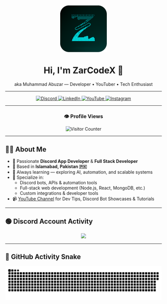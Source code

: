 <!-- Profile Logo -->
<p align="center">
  <img src="https://raw.githubusercontent.com/ZarCodeX/ZarCodeX/refs/heads/main/images/ZarCodeX%20-%20Round.png" alt="ZarCodeX" width="150" />
</p>

<h1 align="center">Hi, I'm ZarCodeX 👋</h1>
<p align="center">aka Muhammad Abuzar — Developer • YouTuber • Tech Enthusiast</p>

---

<div align="center">
  <!-- Badges -->
  <a href="https://discord.gg/t6gMSm2TrZ" target="_blank">
    <img src="https://img.shields.io/static/v1?message=Discord&logo=discord&label=&color=7289DA&logoColor=white&labelColor=&style=for-the-badge" height="35" alt="Discord" />
  </a>
  <a href="https://www.linkedin.com/in/muhammad-abuzar-b87808364/" target="_blank">
    <img src="https://img.shields.io/static/v1?message=LinkedIn&logo=linkedin&label=&color=0077B5&logoColor=white&labelColor=&style=for-the-badge" height="35" alt="LinkedIn" />
  </a>
  <a href="https://www.youtube.com/@ZarCodeX" target="_blank">
    <img src="https://img.shields.io/static/v1?message=YouTube&logo=youtube&label=&color=FF0000&logoColor=white&labelColor=&style=for-the-badge" height="35" alt="YouTube" />
  </a>
  <a href="https://www.instagram.com/zarcodex/" target="_blank">
    <img src="https://img.shields.io/static/v1?message=Instagram&logo=instagram&label=&color=E4405F&logoColor=white&labelColor=&style=for-the-badge" height="35" alt="Instagram" />
  </a>
</div>

---

<div align="center">
  <h3>👁️ Profile Views</h3>
  <img src="https://profile-counter.glitch.me/ZarCodeX/count.svg?" alt="Visitor Counter" />
</div>

---

## 🧑‍💻 About Me

- 🔧 Passionate **Discord App Developer** & **Full Stack Developer**
- 📍 Based in **Islamabad, Pakistan 🇵🇰**
- 🧠 Always learning — exploring AI, automation, and scalable systems
- 🧰 Specialize in:
  - Discord bots, APIs & automation tools
  - Full-stack web development (Node.js, React, MongoDB, etc.)
  - Custom integrations & developer tools
- 📹 [YouTube Channel](https://www.youtube.com/@ZarCodeX) for Dev Tips, Discord Bot Showcases & Tutorials

---

## 🟢 Discord Account Activity

<div align="center">
  <a href="https://discord.com/users/1271229269586087956"><img src="https://lanyard.cnrad.dev/api/1271229269586087956?idleMessage=Offline&hideActivity=true&theme=dark&bg=00332e&borderRadius=20px" /></a>
</div>

---

## 🐍 GitHub Activity Snake

![Snake Animation](https://github.com/ZarCodeX/ZarCodeX/blob/output/github-snake-dark.svg)
